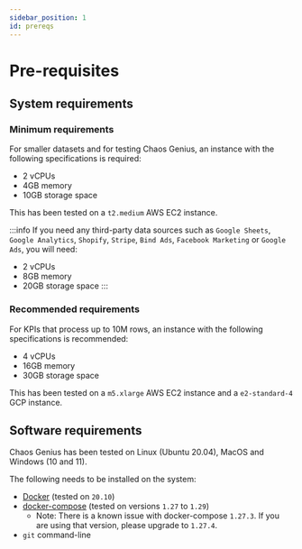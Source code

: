 ```yaml
---
sidebar_position: 1
id: prereqs
---
```


# Pre-requisites

## System requirements

### Minimum requirements

For smaller datasets and for testing Chaos Genius, an instance with the following specifications is required:
- 2 vCPUs
- 4GB memory
- 10GB storage space

This has been tested on a `t2.medium` AWS EC2 instance.

:::info
If you need any third-party data sources such as `Google Sheets`, `Google Analytics`, `Shopify`, `Stripe`, `Bind Ads`, `Facebook Marketing` or `Google Ads`, you will need:
- 2 vCPUs
- 8GB memory
- 20GB storage space
:::

### Recommended requirements

For KPIs that process up to 10M rows, an instance with the following specifications is recommended:
- 4 vCPUs
- 16GB memory
- 30GB storage space

This has been tested on a `m5.xlarge` AWS EC2 instance and a `e2-standard-4` GCP instance.

## Software requirements

Chaos Genius has been tested on Linux (Ubuntu 20.04), MacOS and Windows (10 and 11).

The following needs to be installed on the system:
- [Docker](https://www.docker.com/get-started) (tested on `20.10`)
- [docker-compose](https://docs.docker.com/compose/install/#install-using-pip) (tested on versions `1.27` to `1.29`)
    - Note: There is a known issue with docker-compose `1.27.3`. If you are using that version, please upgrade to `1.27.4`.
- `git` command-line
